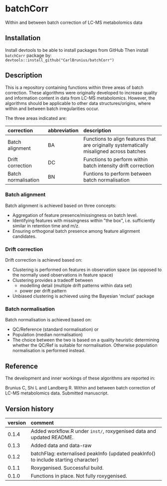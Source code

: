 # batchCorr
Within and between batch correction of LC-MS metabolomics data

## Installation
Install devtools to be able to install packages from GitHub
Then install `batchCorr` package by:
`devtools::install_github("CarlBrunius/batchCorr")`

## Description
This is a repository containing functions within three areas of batch correction. These algorithms were originally developed 
to increase quality and information content in data from LC-MS metabolomics. However, the algorithms should be applicable to 
other data structures/origins, where within and between batch irregularities occur.

The three areas indicated are:

correction | abbreviation | description
:--- | :----------- | :----------
Batch alignment | BA | Functions to align features that are originally systematically misaligned across batches
Drift correction | DC | Functions to perform within batch intensity drift correction
Batch normalisation | BN | Funtions to perform between batch normalisation

### Batch alignment 
Batch alignment is achieved based on three concepts:
- Aggregation of feature presence/missingness on batch level.
- Identifying features with missingness within "the box", i.e. sufficiently similar in retention time and m/z.
- Ensuring orthogonal batch presence among feature alignment candidates.

### Drift correction
Drift correction is achieved based on:
- Clustering is performed on features in observation space (as opposed to the normally used observations in feature space)
- Clustering provides a tradeoff between 
  - modelling detail (multiple drift patterns within data set)
  - power per drift pattern
- Unbiased clustering is achieved using the Bayesian 'mclust' package

### Batch normalisation
Batch normalisation is achieved based on:
- QC/Reference (standard normalisation) or
- Population (median normalisation)
- The choice between the two is based on a quality heuristic determining whether the QC/Ref is suitable for normalisation. Otherwise population normalisation is performed instead.

## Reference
The development and inner workings of these algorithms are reported in:

Brunius C, Shi L and Landberg R. Within and between batch correction of LC-MS metabolomics data. Submitted manuscript.

## Version history
version | comment
:------ | :------
0.1.4 | Added workflow.R under `inst/`, roxygenised data and updated README.
0.1.3 | Added data and data-raw
0.1.2 | batchFlag: externalised peakInfo (updated peakInfo() to include starting character) 
0.1.1 | Roxygenised. Successful build.
0.1.0 | Functions in place. Not fully roxygenised.

